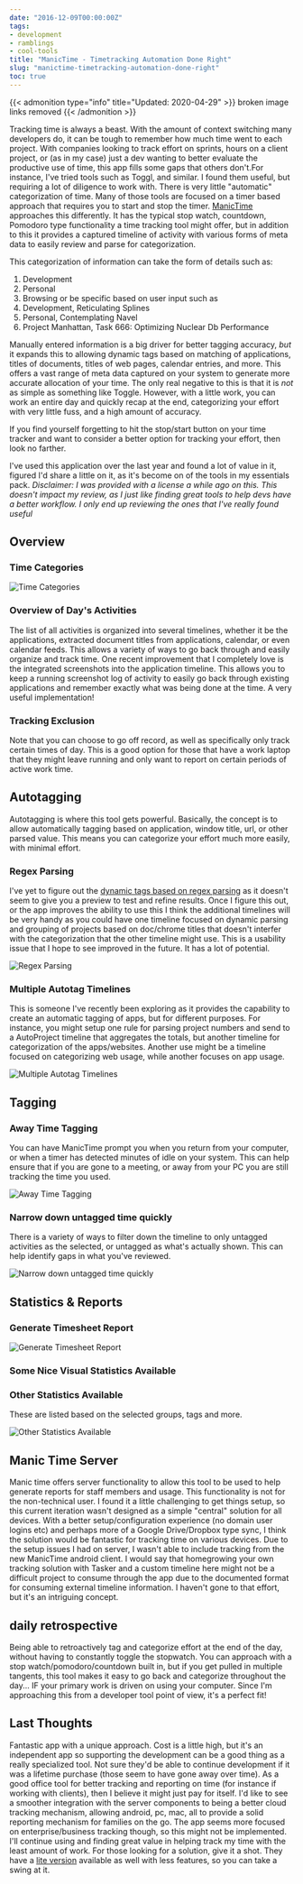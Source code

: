```yaml
---
date: "2016-12-09T00:00:00Z"
tags:
- development
- ramblings
- cool-tools
title: "ManicTime - Timetracking Automation Done Right"
slug: "manictime-timetracking-automation-done-right"
toc: true
---
```


{{< admonition type="info" title="Updated: 2020-04-29" >}}
broken image links removed
{{< /admonition >}}

Tracking time is always a beast. With the amount of context switching many developers do, it can be tough to remember how much time went to each project. With companies looking to track effort on sprints, hours on a client project, or (as in my case) just a dev wanting to better evaluate the productive use of time, this app fills some gaps that others don't.For instance, I've tried tools such as Toggl, and similar. I found them useful, but requiring a lot of diligence to work with. There is very little "automatic" categorization of time. Many of those tools are focused on a timer based approach that requires you to start and stop the timer.
[ManicTime](http://bit.ly/2e9tsDZ) approaches this differently. It has the typical stop watch, countdown, Pomodoro type functionality a time tracking tool might offer, but in addition to this it provides a captured timeline of activity with various forms of meta data to easily review and parse for categorization.

This categorization of information can take the form of details such as:

1. Development
2. Personal
3. Browsing
or be specific based on user input such as
4. Development, Reticulating Splines
5. Personal, Contemplating Navel
6. Project Manhattan, Task 666: Optimizing Nuclear Db Performance

Manually entered information is a big driver for better tagging accuracy, _but_ it expands this to allowing dynamic tags based on matching of applications, titles of documents, titles of web pages, calendar entries, and more. This offers a vast range of meta data captured on your system to generate more accurate allocation of your time. The only real negative to this is that it is _not_ as simple as something like Toggle. However, with a little work, you can work an entire day and quickly recap at the end, categorizing your effort with very little fuss, and a high amount of accuracy.

If you find yourself forgetting to hit the stop/start button on your time tracker and want to consider a better option for tracking your effort, then look no farther.

I've used this application over the last year and found a lot of value in it, figured I'd share a little on it, as it's become on of the tools in my essentials pack. _Disclaimer: I was provided with a license a while ago on this. This doesn't impact my review, as I just like finding great tools to help devs have a better workflow. I only end up reviewing the ones that I've really found useful_

## Overview

### Time Categories

![Time Categories](/images/time-categories.png)

### Overview of Day's Activities

The list of all activities is organized into several timelines, whether it be the applications, extracted document titles from applications, calendar, or even calendar feeds. This allows a variety of ways to go back through and easily organize and track time. One recent improvement that I completely love is the integrated screenshots into the application timeline. This allows you to keep a running screenshot log of activity to easily go back through existing applications and remember exactly what was being done at the time. A very useful implementation!

### Tracking Exclusion

Note that you can choose to go off record, as well as specifically only track certain times of day. This is a good option for those that have a work laptop that they might leave running and only want to report on certain periods of active work time.

## Autotagging

Autotagging is where this tool gets powerful. Basically, the concept is to allow automatically tagging based on application, window title, url, or other parsed value. This means you can categorize your effort much more easily, with minimal effort.

### Regex Parsing

I've yet to figure out the [dynamic tags based on regex parsing](http://bit.ly/2dLECP9) as it doesn't seem to give you a preview to test and refine results. Once I figure this out, or the app improves the ability to use this I think the additional timelines will be very handy as you could have one timeline focused on dynamic parsing and grouping of projects based on doc/chrome titles that doesn't interfer with the categorization that the other timeline might use.
This is a usability issue that I hope to see improved in the future. It has a lot of potential.

![Regex Parsing](/images/regex-parsing.png)

### Multiple Autotag Timelines

This is someone I've recently been exploring as it provides the capability to create an automatic tagging of apps, but for different purposes. For instance, you might setup one rule for parsing project numbers and send to a AutoProject timeline that aggregates the totals, but another timeline for categorization of the apps/websites. Another use might be a timeline focused on categorizing web usage, while another focuses on app usage.

![Multiple Autotag Timelines](/images/multiple-autotag-timelines.png)

## Tagging

### Away Time Tagging

You can have ManicTime prompt you when you return from your computer, or when a timer has detected minutes of idle on your system. This can help ensure that if you are gone to a meeting, or away from your PC you are still tracking the time you used.

![Away Time Tagging](/images/away-time-tagging.png)

### Narrow down untagged time quickly

There is a variety of ways to filter down the timeline to only untagged activities as the selected, or untagged as what's actually shown. This can help identify gaps in what you've reviewed.

![Narrow down untagged time quickly](/images/narrow-down-untagged-time-quickly.png)

## Statistics & Reports

### Generate Timesheet Report

![Generate Timesheet Report](/images/generate-timesheet-report.png)

### Some Nice Visual Statistics Available

### Other Statistics Available

These are listed based on the selected groups, tags and more.

![Other Statistics Available](/images/other-statistics-available.png)

## Manic Time Server

Manic time offers server functionality to allow this tool to be used to help generate reports for staff members and usage.
This functionality is not for the non-technical user. I found it a little challenging to get things setup, so this current iteration wasn't designed as a simple "central" solution for all devices. With a better setup/configuration experience (no domain user logins etc) and perhaps more of a Google Drive/Dropbox type sync, I think the solution would be fantastic for tracking time on various devices.
Due to the setup issues I had on server, I wasn't able to include tracking from the new ManicTime android client.
I would say that homegrowing your own tracking solution with Tasker and a custom timeline here might not be a difficult project to consume through the app due to the documented format for consuming external timeline information. I haven't gone to that effort, but it's an intriguing concept.

## daily retrospective

Being able to retroactively tag and categorize effort at the end of the day, without having to constantly toggle the stopwatch. You can approach with a stop watch/pomodoro/countdown built in, but if you get pulled in multiple tangents, this tool makes it easy to go back and categorize throughout the day... IF your primary work is driven on using your computer. Since I'm approaching this from a developer tool point of view, it's a perfect fit!

## Last Thoughts

Fantastic app with a unique approach.
Cost is a little high, but it's an independent app so supporting the development can be a good thing as a really specialized tool. Not sure they'd be able to continue development if it was a lifetime purchase (those seem to have gone away over time). As a good office tool for better tracking and reporting on time (for instance if working with clients), then I believe it might just pay for itself.
I'd like to see a smoother integration with the server components to being a better cloud tracking mechanism, allowing android, pc, mac, all to provide a solid reporting mechanism for families on the go. The app seems more focused on enterprise/business tracking though, so this might not be implemented.
I'll continue using and finding great value in helping track my time with the least amount of work. For those looking for a solution, give it a shot. They have a [lite version](http://bit.ly/2e9vhke) available as well with less features, so you can take a swing at it.
